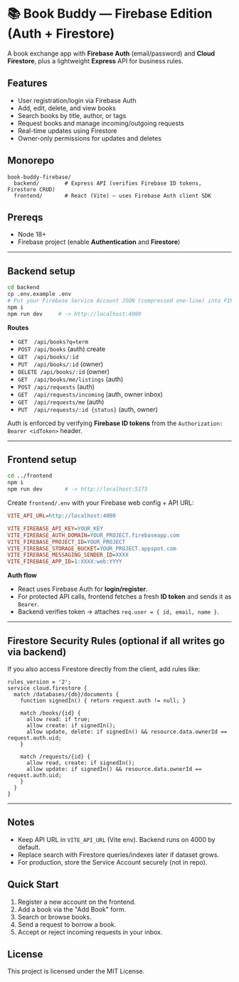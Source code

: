# 📚 Book Buddy — Firebase Edition (Auth + Firestore)

A book exchange app with **Firebase Auth** (email/password) and **Cloud Firestore**, plus a lightweight **Express** API for business rules.

## Features
- User registration/login via Firebase Auth
- Add, edit, delete, and view books
- Search books by title, author, or tags
- Request books and manage incoming/outgoing requests
- Real-time updates using Firestore
- Owner-only permissions for updates and deletes




## Monorepo
```
book-buddy-firebase/
  backend/        # Express API (verifies Firebase ID tokens, Firestore CRUD)
  frontend/       # React (Vite) — uses Firebase Auth client SDK
```

## Prereqs
- Node 18+
- Firebase project (enable **Authentication** and **Firestore**)

---
## Backend setup
```bash
cd backend
cp .env.example .env
# Put your Firebase Service Account JSON (compressed one-line) into FIREBASE_SERVICE_ACCOUNT_JSON=...
npm i
npm run dev     # -> http://localhost:4000
```

**Routes**
- `GET  /api/books?q=term`
- `POST /api/books` (auth) create
- `GET  /api/books/:id`
- `PUT  /api/books/:id` (owner)
- `DELETE /api/books/:id` (owner)
- `GET  /api/books/me/listings` (auth)
- `POST /api/requests` (auth)
- `GET  /api/requests/incoming` (auth, owner inbox)
- `GET  /api/requests/me` (auth)
- `PUT  /api/requests/:id {status}` (auth, owner)

Auth is enforced by verifying **Firebase ID tokens** from the `Authorization: Bearer <idToken>` header.

---
## Frontend setup
```bash
cd ../frontend
npm i
npm run dev       # -> http://localhost:5173
```

Create `frontend/.env` with your Firebase web config + API URL:
```ini
VITE_API_URL=http://localhost:4000

VITE_FIREBASE_API_KEY=YOUR_KEY
VITE_FIREBASE_AUTH_DOMAIN=YOUR_PROJECT.firebaseapp.com
VITE_FIREBASE_PROJECT_ID=YOUR_PROJECT
VITE_FIREBASE_STORAGE_BUCKET=YOUR_PROJECT.appspot.com
VITE_FIREBASE_MESSAGING_SENDER_ID=XXXX
VITE_FIREBASE_APP_ID=1:XXXX:web:YYYY
```

**Auth flow**
- React uses Firebase Auth for **login/register**.
- For protected API calls, frontend fetches a fresh **ID token** and sends it as `Bearer`.
- Backend verifies token → attaches `req.user = { id, email, name }`.

---
## Firestore Security Rules (optional if all writes go via backend)
If you also access Firestore directly from the client, add rules like:
```
rules_version = '2';
service cloud.firestore {
  match /databases/{db}/documents {
    function signedIn() { return request.auth != null; }

    match /books/{id} {
      allow read: if true;
      allow create: if signedIn();
      allow update, delete: if signedIn() && resource.data.ownerId == request.auth.uid;
    }

    match /requests/{id} {
      allow read, create: if signedIn();
      allow update: if signedIn() && resource.data.ownerId == request.auth.uid;
    }
  }
}
```

---
## Notes
- Keep API URL in `VITE_API_URL` (Vite env). Backend runs on 4000 by default.
- Replace search with Firestore queries/indexes later if dataset grows.
- For production, store the Service Account securely (not in repo).

## Quick Start
1. Register a new account on the frontend.
2. Add a book via the "Add Book" form.
3. Search or browse books.
4. Send a request to borrow a book.
5. Accept or reject incoming requests in your inbox.

## License
This project is licensed under the MIT License.
